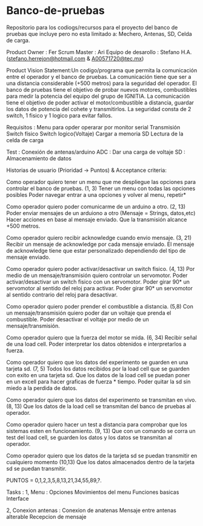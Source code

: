 # Banco-de-pruebas

Repositorio para los codiogs/recursos para el proyecto del banco de pruebas que incluye pero no esta limitado a: Mechero, Antenas, SD, Celda de carga.

Product Owner : Fer
Scrum Master : Ari
Equipo de desarollo : Stefano H.A. (stefano.herrejon@hotmail.com & A00571720@tec.mx)

Product Vision Statement:Un codigo/programa que permita la comunicación entre el operador y el banco de pruebas. La comunicación tiene que ser a una distancia considerable (+500 metros) para la seguridad del operador. El banco de pruebas tiene el objetivo de probar nuevos motores, combustibles para medir la potencia del equipo del grupo de IGNITIA. La comunicación tiene el objetivo de poder activar el motor/combustible a distancia, guardar los datos de potencia del cohete y transmitirlos. La seguridad consta de 2 switch, 1 fisico y 1 logico para evitar fallos. 

Requisitos : 
  Menu para opder operarar por monitor serial
  Transmisión
  Switch físico
  Switch logico(Voltaje)
  Cargar a memoria SD
  Lectura de la celda de carga
  
  Test : 
    Conexión de antenas/arduino
    ADC : Dar una carga de voltaje
    SD : Almacenamiento de datos

Historias de usuario (Prioridad -> Puntos) & Acceptance criteria:
  
  Como operador quiero tener un menu que me despliegue las opciones para controlar el banco de pruebas. (1, 3)
      Tener un menu con todas las opciones posibles
      Poder navegar entrar a una opciones y volver al menu, repetir*
    
  Como operador quiero poder comunicarme de un arduino a otro. (2, 13)
      Poder enviar mensajes de un arduiono a otro (Mensaje = Strings, datos,etc)
      Hacer acciones en base al mensaje enviado.
      Que la transmisión alcance +500 metros.
      
  Como operador quiero recibir acknowledge cuando envio mensaje. (3, 21)
      Recibir un mensaje de acknowledge por cada mensaje enviado.
      El mensaje de acknowledge tiene que estar personalizado dependiendo del tipo de mensaje enviado.
      
  Como operador quiero poder activar/desactivar un switch fisico. (4, 13)
      Por medio de un mensaje/transmisión quiero controlar un servomotor.
      Poder activar/desactivar un switch fisico con un servomotor.
      Poder girar 90* un servomotor al sentido del reloj para activar.
      Poder girar 90* un servomotor al sentido contrario del reloj para desactivar.

  Como operador quiero poder prender el combustible a distancia. (5,8)
      Con un mensaje/transmisión quiero poder dar un voltaje que prenda el combustible.
      Poder desactivar el voltaje por medio de un mensaje/transmisión.
      
  Como operador quiero que la fuerza del motor se mida. (6, 34)
      Recibir señal de una load cell.
      Poder interpretar los datos obtenidos e interpretarlos a fuerza.
      
  Como operador quiero que los datos del experimento se guarden en una tarjeta sd. (7, 5)
      Todos los datos recibidos por la load cell que se guarden con exito en una tarjeta sd.
      Que los datos de la load cell se puedan poner en un excell para hacer graficas de fuerza * tiempo.
      Poder quitar la sd sin miedo a la perdida de datos.
  
  Como operador quiero que los datos del experimento se transmitan en vivo. (8, 13)
      Que los datos de la load cell se transmitan del banco de pruebas al operador.

  Como operador quiero hacer un test a distancia para comprobar que los sistemas esten en funcionamiento. (9, 13)
      Que con un comando se corra un test del load cell, se guarden los datos y los datos se transmitan al operador.

   Como operador quiero que los datos de la tarjeta sd se puedan transmitir en cualquiero momento (10,13)
      Que los datos almacenados dentro de la tarjeta sd se puedan transmitir.

       
PUNTOS = 0,1,2,3,5,8,13,21,34,55,89,?.

  Tasks : 
    1, Menu : 
      Opciones
      Movimientos del menu
      Funciones basicas
      Interface

  2,  Conexion antenas :
      Conexion de anatenas
      Mensaje entre antenas alterable
      Recepcion de mensaje
      
      
